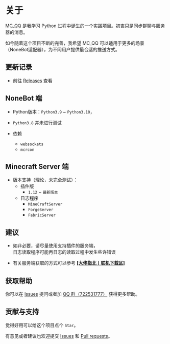 # 关于

MC_QQ 是我学习 Python 过程中诞生的一个实践项目。初衷只是同步群聊与服务器的消息。

如今随着这个项目不断的完善，我希望 MC_QQ 可以适用于更多的场景（NoneBot适配器），为不同用户提供最合适的推送方式。

## 更新记录

- 前往 [Releases](https://github.com/17TheWord/nonebot-plugin-mcqq/releases/) 查看

## NoneBot 端

- Python版本：`Python3.9` ~ `Python3.10`，
- `Python3.8` 并未进行测试

- 依赖
  - `websockets`
  - `mcrcon`

## Minecraft Server 端

- 版本支持（理论，未完全测试）：
  - 插件版
    - `1.12` ~ `最新版本`
  - 日志程序
    - `MineCraftServer`
    - `ForgeServer`
    - `FabricServer`

## 建议

- 如非必要，请尽量使用支持插件的服务端，  
日志读取程序可能再日志的读取过程中发生些许错误

- 有关服务端获取的方式可以参考 [**[大佬指北丨联机下载区]**](/mchelp/resource/online)

## 获取帮助

你可以在 [Issues](https://github.com/17TheWord/nonebot-plugin-mcqq/issues) 提问或者加 [QQ 群（722531777）](https://qm.qq.com/cgi-bin/qm/qr?k=jzRsb-J2CZJmZyp8_mld2wyle4Khh35y&jump_from=webapi&authKey=chwHKxBT2evRCgBquFEN1cPZPUFZVhGtrZa0zq2ReFF3dVyJFSYe/w4CjMFWFOdB) 获得更多帮助。

## 贡献与支持

觉得好用可以给这个项目点个 `Star`。

有意见或者建议也欢迎提交 [Issues](https://github.com/17TheWord/nonebot-plugin-mcqq/issues) 和 [Pull requests](https://github.com/17TheWord/nonebot-plugin-mcqq/pulls)。
